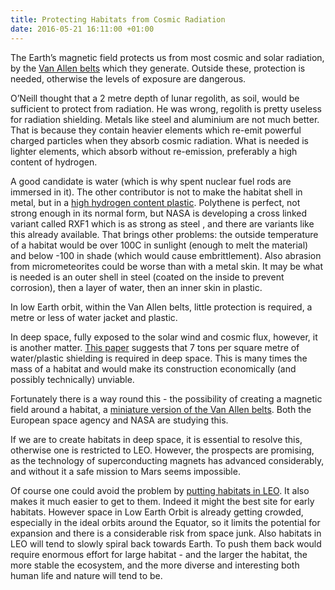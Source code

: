 ```yaml
---
title: Protecting Habitats from Cosmic Radiation
date: 2016-05-21 16:11:00 +01:00
---
```


The Earth’s magnetic field protects us from most cosmic and solar radiation, by the [Van Allen belts][van-allen-belts] which they generate. Outside these, protection is needed, otherwise the levels of exposure are dangerous.

O’Neill thought that a 2 metre depth of  lunar regolith, as soil, would be sufficient to protect from radiation. He was wrong, regolith  is pretty useless for radiation shielding. Metals like steel and aluminium are not much better. That is because they contain heavier elements which re-emit powerful charged particles when they absorb cosmic radiation. What is needed is lighter elements, which absorb without re-emission, preferably a high content of hydrogen.

A good candidate is water (which is why spent nuclear fuel rods are immersed in it). The other contributor is not to make the habitat shell in metal, but in a [high hydrogen content plastic][plastic]. Polythene is perfect,  not strong enough in its normal form, but NASA is developing a cross linked variant called RXF1 which is as strong as steel , and there are variants like this already available.  That brings other problems: the outside temperature of a habitat would be over 100C in sunlight (enough to melt the material) and below -100 in shade (which would cause embrittlement). Also abrasion from micrometeorites could be worse than with a metal skin. It may be what is needed is an outer shell in steel (coated on the inside to prevent corrosion), then a layer of water, then an inner skin in plastic. 

In low Earth orbit, within the Van Allen belts, little protection is required, a metre or less of water jacket and plastic. 

In deep space, fully exposed to the solar wind and cosmic flux, however, it is another matter. [This paper](http://space.alglobus.net/papers/RadiationPaper.pdf) suggests that 7 tons per square metre of water/plastic shielding is required in deep space. This is many times the mass of a habitat and would make its construction economically (and possibly technically) unviable. 

Fortunately there is a way round this - the possibility of creating a magnetic field around  a habitat, a [miniature version of the Van Allen belts][mini-van-allen-belts]. Both the European space agency and NASA are studying this. 

If we are to create habitats in deep space, it is essential to resolve this, otherwise one is restricted to LEO. However, the prospects are promising, as the technology of superconducting magnets has advanced considerably, and without it a safe mission to Mars seems impossible.  

Of course one could avoid the problem by [putting habitats in LEO](http://space.alglobus.net/papers/Easy.pdf). It also makes it much easier to get to them. Indeed it might the best site for early habitats. However space in Low Earth Orbit is already getting crowded, especially in the ideal orbits around the Equator, so it limits the potential for expansion and there is a considerable risk from space junk. Also habitats in LEO will tend to slowly spiral back towards Earth. To push them back would require enormous effort for large habitat - and the larger the habitat, the more stable the ecosystem, and the more diverse and interesting both human life and nature will tend to be. 


[van-allen-belts]: https://en.wikipedia.org/wiki/Van_Allen_radiation_belt

[plastic]: https://www.theengineer.co.uk/plastic-spaceships/
[mini-van-allen-belts]: http://www.universetoday.com/108728/can-a-mega-magnetic-field-protect-astronauts-from-radiation/
